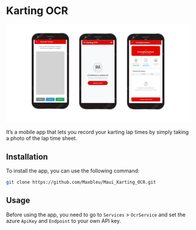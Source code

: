 ﻿# Karting OCR

<img src="./Resources/Images/screens.png">

It’s a mobile app that lets you record your karting lap times by simply taking a photo of the lap time sheet.

## Installation
To install the app, you can use the following command:
```bash
git clone https://github.com/Maxbleu/Maui_Karting_OCR.git
```

## Usage
Before using the app, you need to go to `Services` > `OcrService` and set the azure `ApiKey` and `Endpoint` to your own API key.
